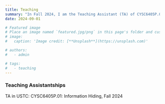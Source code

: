 ```yaml
---
title: Teaching
summary: "In Fall 2024, I am the Teaching Assistant (TA) of CYSC6405P.01: Information Hiding."
date: 2024-09-01

# Featured image
# Place an image named `featured.jpg/png` in this page's folder and customize its options here.
# image:
#   caption: 'Image credit: [**Unsplash**](https://unsplash.com)'

# authors:
#   - admin

# tags:
#   - teaching
---
```

### Teaching Assistantships
TA in USTC: CYSC6405P.01: Information Hiding, Fall 2024
